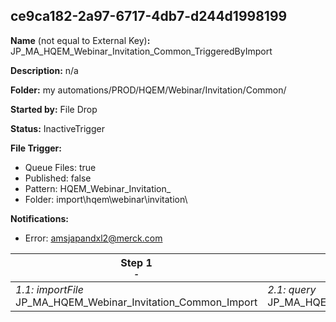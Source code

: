 ## ce9ca182-2a97-6717-4db7-d244d1998199

**Name** (not equal to External Key)**:** JP_MA_HQEM_Webinar_Invitation_Common_TriggeredByImport

**Description:** n/a

**Folder:** my automations/PROD/HQEM/Webinar/Invitation/Common/

**Started by:** File Drop

**Status:** InactiveTrigger

**File Trigger:**

* Queue Files: true
* Published: false
* Pattern: HQEM_Webinar_Invitation_
* Folder:  import\hqem\webinar\invitation\

**Notifications:**

* Error: amsjapandxl2@merck.com

| Step 1<br>_<small>-</small>_ | Step 2<br>_<small>-</small>_ | Step 3<br>_<small>-</small>_ |
| --- | --- | --- |
| _1.1: importFile_<br>JP_MA_HQEM_Webinar_Invitation_Common_Import | _2.1: query_<br>JP_MA_HQEM_Webinar_Invitation_Common_SendHistory_Update | _3.1: query_<br>JP_MA_HQEM_Webinar_Invitation_Common_MRCommSendHistory_Update |

